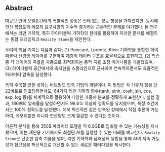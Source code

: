 ## Abstract

대규모 언어 모델(LLM)의 폭발적인 성장은 전례 없는 성능 향상을 가져왔지만, 동시에 연산 복잡도와 메모리 요구사항의 지수적 증가라는 근본적인 문제를 야기했다. 본 연구에서는 리만 기하학, 특히 하이퍼볼릭 기하학의 원리를 활용하여 이러한 문제를 해결하는 통합 프레임워크 `Reality Stone`을 제안한다. 

우리의 핵심 기여는 다음과 같다: (1) Poincaré, Lorentz, Klein 기하학을 통합한 하이퍼볼릭 신경망 레이어를 구현하여 계층적 데이터 구조를 효율적으로 표현하고, (2) 학습 중 각 레이어의 곡률을 자동으로 최적화하는 동적 곡률 조정 메커니즘을 개발했으며, (3) 하이퍼볼릭 공간에서의 측지선을 스플라인으로 근사하여 연속적이면서도 효율적인 파라미터 압축을 달성했다. 

특히 주목할 만한 성과는 비트필드 압축 기법의 개발이다. 이 방법은 각 가중치 행을 단 22비트로 인코딩하면서도, 64가지 리만 기하학 함수(tanh, sinh, cosh, sin, cos, exp, log 등)를 체계적으로 활용하여 다양한 가중치 분포를 정확하게 표현한다. 실험 결과, 186배의 압축률을 달성하면서도 98.6% 이상의 정확도를 유지했으며, 특정 조건에서는 100% 정확도를 달성했다. 더욱 혁신적인 점은 압축된 상태에서 직접 추론이 가능하여, 메모리뿐만 아니라 연산량도 크게 절감할 수 있다는 것이다.

이론적 분석을 통해 350B 파라미터 모델을 약 6.9GB로 압축할 수 있는 가능성을 제시했으며, 이는 개인용 기기에서도 최첨단 AI를 실행할 수 있는 미래를 예고한다. `Reality Stone`은 단순한 압축 기술을 넘어, 리만 기하학과 딥러닝의 융합을 통해 AI의 지속 가능성과 접근성을 혁신적으로 개선할 수 있는 새로운 패러다임을 제시한다. 